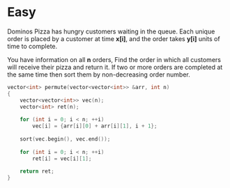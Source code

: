 # Easy

Dominos Pizza has hungry customers waiting in the queue. Each unique order is placed by a customer at time **x[i]**, and the order takes **y[i]** units of time to complete.

You have information on all **n** orders, Find the order in which all customers will receive their pizza and return it. If two or more orders are completed at the same time then sort them by non-decreasing order number.

```cpp
vector<int> permute(vector<vector<int>> &arr, int n)
{
    vector<vector<int>> vec(n);
    vector<int> ret(n);
    
    for (int i = 0; i < n; ++i)
        vec[i] = {arr[i][0] + arr[i][1], i + 1};
        
    sort(vec.begin(), vec.end());
    
    for (int i = 0; i < n; ++i)
        ret[i] = vec[i][1];
        
    return ret;
}
```
